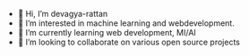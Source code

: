 - 👋 Hi, I’m devagya-rattan
- 👀 I’m interested in machine learning and webdevelopment.
- 🌱 I’m currently learning web development, MI/AI
- 💞️ I’m looking to collaborate on various open source projects

<!---
devagya-rattan/devagya-rattan is a ✨ special ✨ repository because its `README.md` (this file) appears on your GitHub profile.
You can click the Preview link to take a look at your changes.
--->
